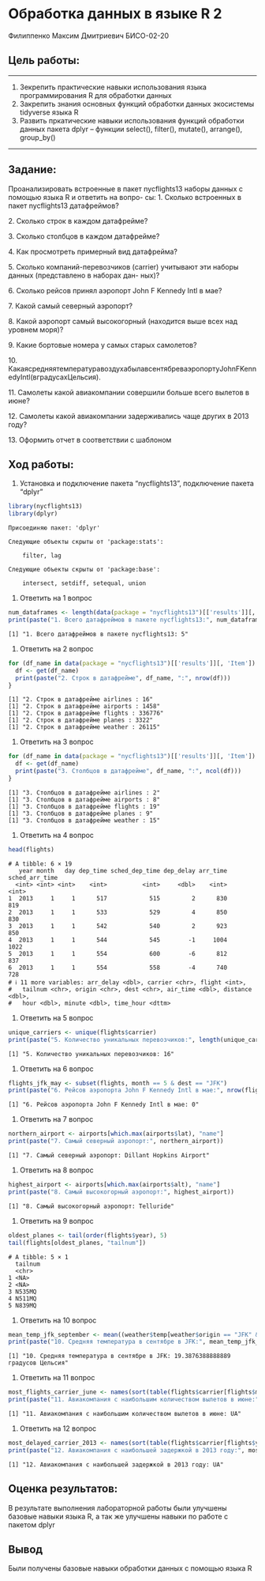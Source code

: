# Обработка данных в языке R 2
Филиппенко Максим Дмитриевич БИСО-02-20

## Цель работы:

------------------------------------------------------------------------

1.  Зекрепить практические навыки использования языка программирования R
    для обработки данных
2.  Закрепить знания основных функций обработки данных экосистемы
    tidyverse языка R
3.  Развить пркатические навыки использования функций обработки данных
    пакета dplyr – функции select(), filter(), mutate(), arrange(),
    group_by()

------------------------------------------------------------------------

## Задание:

Проанализировать встроенные в пакет nycflights13 наборы данных с помощью
языка R и ответить на вопро- сы: 1. Сколько встроенных в пакет
nycflights13 датафреймов?

2\. Сколько строк в каждом датафрейме?

3\. Сколько столбцов в каждом датафрейме?

4\. Как просмотреть примерный вид датафрейма?

5\. Сколько компаний-перевозчиков (carrier) учитывают эти наборы данных
(представлено в наборах дан- ных)?

6\. Сколько рейсов принял аэропорт John F Kennedy Intl в мае?

7\. Какой самый северный аэропорт?

8\. Какой аэропорт самый высокогорный (находится выше всех над уровнем
моря)?

9\. Какие бортовые номера у самых старых самолетов?

10\.
КакаясредняятемпературавоздухабылавсентябреваэропортуJohnFKennedyIntl(вградусахЦельсия).

11\. Самолеты какой авиакомпании совершили больше всего вылетов в июне?

12\. Самолеты какой авиакомпании задерживались чаще других в 2013 году?

13\. Оформить отчет в соответствии с шаблоном

## Ход работы:

1.  Установка и подключение пакета “nycflights13”, подключение пакета
    “dplyr”

``` r
library(nycflights13)
library(dplyr)
```


    Присоединяю пакет: 'dplyr'

    Следующие объекты скрыты от 'package:stats':

        filter, lag

    Следующие объекты скрыты от 'package:base':

        intersect, setdiff, setequal, union

1.  Ответить на 1 вопрос

``` r
num_dataframes <- length(data(package = "nycflights13")[['results']][, 'Item'])
print(paste("1. Всего датафреймов в пакете nycflights13:", num_dataframes))
```

    [1] "1. Всего датафреймов в пакете nycflights13: 5"

1.  Ответить на 2 вопрос

``` r
for (df_name in data(package = "nycflights13")[['results']][, 'Item']) {
  df <- get(df_name)
  print(paste("2. Строк в датафрейме", df_name, ":", nrow(df)))
}
```

    [1] "2. Строк в датафрейме airlines : 16"
    [1] "2. Строк в датафрейме airports : 1458"
    [1] "2. Строк в датафрейме flights : 336776"
    [1] "2. Строк в датафрейме planes : 3322"
    [1] "2. Строк в датафрейме weather : 26115"

1.  Ответить на 3 вопрос

``` r
for (df_name in data(package = "nycflights13")[['results']][, 'Item']) {
  df <- get(df_name)
  print(paste("3. Столбцов в датафрейме", df_name, ":", ncol(df)))
}
```

    [1] "3. Столбцов в датафрейме airlines : 2"
    [1] "3. Столбцов в датафрейме airports : 8"
    [1] "3. Столбцов в датафрейме flights : 19"
    [1] "3. Столбцов в датафрейме planes : 9"
    [1] "3. Столбцов в датафрейме weather : 15"

1.  Ответить на 4 вопрос

``` r
head(flights)
```

    # A tibble: 6 × 19
       year month   day dep_time sched_dep_time dep_delay arr_time sched_arr_time
      <int> <int> <int>    <int>          <int>     <dbl>    <int>          <int>
    1  2013     1     1      517            515         2      830            819
    2  2013     1     1      533            529         4      850            830
    3  2013     1     1      542            540         2      923            850
    4  2013     1     1      544            545        -1     1004           1022
    5  2013     1     1      554            600        -6      812            837
    6  2013     1     1      554            558        -4      740            728
    # ℹ 11 more variables: arr_delay <dbl>, carrier <chr>, flight <int>,
    #   tailnum <chr>, origin <chr>, dest <chr>, air_time <dbl>, distance <dbl>,
    #   hour <dbl>, minute <dbl>, time_hour <dttm>

1.  Ответить на 5 вопрос

``` r
unique_carriers <- unique(flights$carrier)
print(paste("5. Количество уникальных перевозчиков:", length(unique_carriers)))
```

    [1] "5. Количество уникальных перевозчиков: 16"

1.  Ответить на 6 вопрос

``` r
flights_jfk_may <- subset(flights, month == 5 & dest == "JFK")
print(paste("6. Рейсов аэропорта John F Kennedy Intl в мае:", nrow(flights_jfk_may)))
```

    [1] "6. Рейсов аэропорта John F Kennedy Intl в мае: 0"

1.  Ответить на 7 вопрос

``` r
northern_airport <- airports[which.max(airports$lat), "name"]
print(paste("7. Самый северный аэропорт:", northern_airport))
```

    [1] "7. Самый северный аэропорт: Dillant Hopkins Airport"

1.  Ответить на 8 вопрос

``` r
highest_airport <- airports[which.max(airports$alt), "name"]
print(paste("8. Самый высокогорный аэропорт:", highest_airport))
```

    [1] "8. Самый высокогорный аэропорт: Telluride"

1.  Ответить на 9 вопрос

``` r
oldest_planes <- tail(order(flights$year), 5)
tail(flights[oldest_planes, "tailnum"])
```

    # A tibble: 5 × 1
      tailnum
      <chr>  
    1 <NA>   
    2 <NA>   
    3 N535MQ 
    4 N511MQ 
    5 N839MQ 

1.  Ответить на 10 вопрос

``` r
mean_temp_jfk_september <- mean((weather$temp[weather$origin == "JFK" & weather$month == 9] - 32) * 5/9)
print(paste("10. Средняя температура в сентябре в JFK:", mean_temp_jfk_september, "градусов Цельсия"))
```

    [1] "10. Средняя температура в сентябре в JFK: 19.3876388888889 градусов Цельсия"

1.  Ответить на 11 вопрос

``` r
most_flights_carrier_june <- names(sort(table(flights$carrier[flights$month == 6]), decreasing = TRUE)[1])
print(paste("11. Авиакомпания с наибольшим количеством вылетов в июне:", most_flights_carrier_june))
```

    [1] "11. Авиакомпания с наибольшим количеством вылетов в июне: UA"

1.  Ответить на 12 вопрос

``` r
most_delayed_carrier_2013 <- names(sort(table(flights$carrier[flights$year == 2013 & flights$dep_delay > 0]), decreasing = TRUE)[1])
print(paste("12. Авиакомпания с наибольшей задержкой в 2013 году:", most_delayed_carrier_2013))
```

    [1] "12. Авиакомпания с наибольшей задержкой в 2013 году: UA"

## Оценка результатов:

В результате выполнения лабораторной работы были улучшены базовые навыки
языка R, а так же улучшены навыки по работе с пакетом dplyr

## Вывод

Были получены базовые навыки обработки данных с помощью языка R
